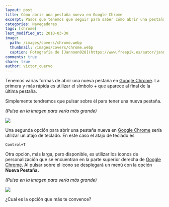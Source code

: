 ```yaml
---
layout: post
title: Cómo abrir una pestaña nueva en Google Chrome
excerpt: Pasos que tenemos que seguir para saber cómo abrir una pestaña nueva en Google Chrome.
categories: Navegadores
tags: [chrome]
last_modified_at: 2010-03-30
image:
  path: /images/covers/chrome.webp
  thumbnail: /images/covers/chrome.webp
  caption: Fotografía de [Jannoon028](https://www.freepik.es/autor/jannoon028)
comments: true
share: true
author: victor_cuervo
---
```


Tenemos varias formas de abrir una nueva pestaña en [Google Chrome](https://www.ayudaenlaweb.com/navegadores/que-es-google-chrome/). La primera y más rápida es utilizar el símbolo + que aparece al final de la última pestaña.


Simplemente tendremos que pulsar sobre él para tener una nueva pestaña.


_(Pulsa en la imagen para verla más grande)_


![](https://www.ayudaenlaweb.com/wp-content/uploads/2010/03/chrome_nueva_pestana.png)


Una segunda opción para abrir una pestaña nueva en [Google Chrome](https://www.ayudaenlaweb.com/navegadores/que-es-google-chrome/) sería utilizar un atajo de teclado. En este caso el atajo de teclado es


```text
Control+T
```


Otra opción, más larga, pero disponible, es utilizar los iconos de personalización que se encuentran en la parte superior derecha de [Google Chrome](https://www.ayudaenlaweb.com/navegadores/que-es-google-chrome/). Al pulsar sobre el icono se desplegará un menú con la opción **Nueva Pestaña.**


_(Pulsa en la imagen para verla más grande)_


![](https://www.ayudaenlaweb.com/wp-content/uploads/2010/03/chrome_nueva_pestana2.png)


¿Cual es la opción que más te convence?

